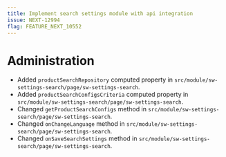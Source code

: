 ```yaml
---
title: Implement search settings module with api integration
issue: NEXT-12994
flag: FEATURE_NEXT_10552
---
```

# Administration
* Added `productSearchRepository` computed property in `src/module/sw-settings-search/page/sw-settings-search`.
* Added `productSearchConfigsCriteria` computed property in `src/module/sw-settings-search/page/sw-settings-search`.
* Changed `getProductSearchConfigs` method in `src/module/sw-settings-search/page/sw-settings-search`.
* Changed `onChangeLanguage` method in `src/module/sw-settings-search/page/sw-settings-search`.
* Changed `onSaveSearchSettings` method in `src/module/sw-settings-search/page/sw-settings-search`.
